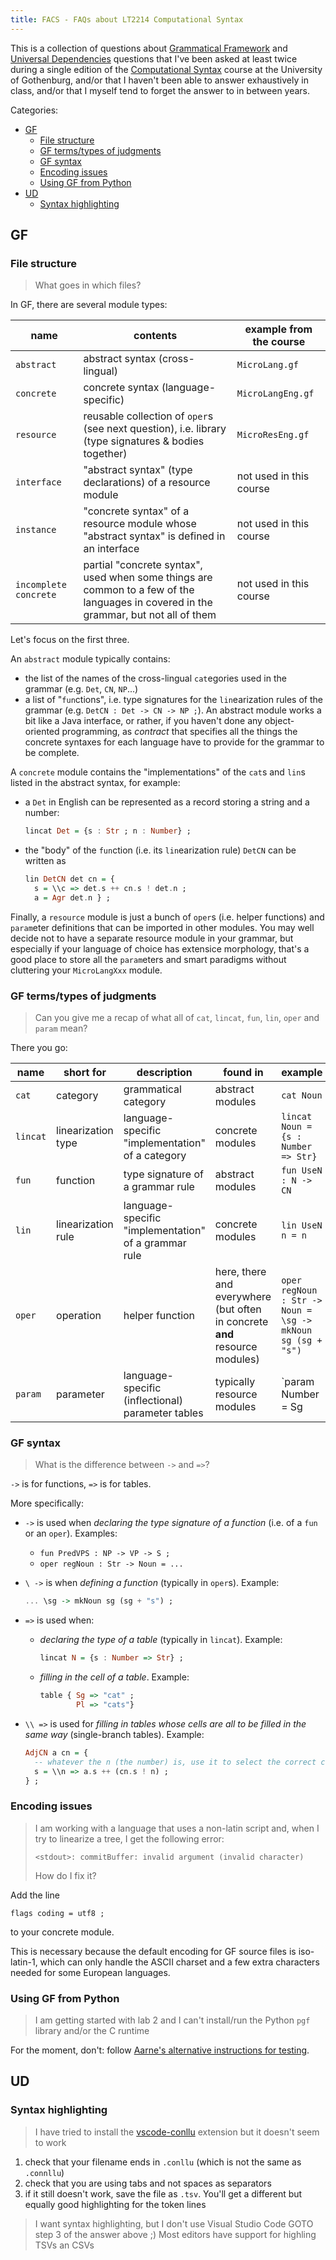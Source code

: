 ```yaml
---
title: FACS - FAQs about LT2214 Computational Syntax
---
```


This is a collection of questions about [Grammatical Framework](https://www.grammaticalframework.org/) and [Universal Dependencies](https://universaldependencies.org/) questions that I've been asked at least twice during a single edition of the [Computational Syntax](https://kursplaner.gu.se/pdf/kurs/en/LT2214.pdf) course at the University of Gothenburg, and/or that I haven't been able to answer exhaustively in class, and/or that I myself tend to forget the answer to in between years.

Categories:
- [GF](#gf)
  - [File structure](#file-structure)
  - [GF terms/types of judgments](#gf-termstypes-of-judgments)
  - [GF syntax](#gf-syntax)
  - [Encoding issues](#encoding-issues)
  - [Using GF from Python](#using-gf-from-python)
- [UD](#ud)
  - [Syntax highlighting](#syntax-highlighting)

## GF

### File structure
> What goes in which files?

In GF, there are several module types:

name | contents | example from the course
--- | --- | ---
`abstract` | abstract syntax (cross-lingual) | `MicroLang.gf`
`concrete` | concrete syntax (language-specific) | `MicroLangEng.gf`
`resource` | reusable collection of `oper`s (see next question), i.e. library (type signatures & bodies together) | `MicroResEng.gf`
`interface` | "abstract syntax" (type declarations) of a resource module | not used in this course
`instance` | "concrete syntax" of a resource module whose "abstract syntax"  is defined in an interface |not used in this course
`incomplete concrete` | partial "concrete syntax", used when some things are common to a few of the languages in covered in the grammar, but not all of them | not used in this course

Let's focus on the first three.

An `abstract` module typically contains:
- the list of the names of the cross-lingual `cat`egories used in the grammar (e.g. `Det`, `CN`, `NP`...)
- a list of "`fun`ctions", i.e. type signatures for the `lin`earization rules of the grammar (e.g. `DetCN : Det -> CN -> NP ;`).
An abstract module works a bit like a Java interface, or rather, if you haven't done any object-oriented programming, as _contract_ that specifies all the things the concrete syntaxes for each language have to provide for the grammar to be complete.

A `concrete` module contains the "implementations" of the `cat`s and `lin`s listed in the abstract syntax, for example:
- a `Det` in English can be represented as a record storing a string and a number:
  ```haskell
  lincat Det = {s : Str ; n : Number} ;
  ```
- the "body" of the `fun`ction (i.e. its `lin`earization rule) `DetCN` can be written as
  ```haskell
  lin DetCN det cn = {
    s = \\c => det.s ++ cn.s ! det.n ;
    a = Agr det.n } ;
  ```

Finally, a `resource` module is just a bunch of `oper`s (i.e. helper functions) and `param`eter definitions that can be imported in other modules. 
You may well decide not to have a separate resource module in your grammar, but especially if your language of choice has extensice morphology, that's a good place to store all the `param`eters and smart paradigms without cluttering your `MicroLangXxx` module.

### GF terms/types of judgments
> Can you give me a recap of what all of `cat`, `lincat`, `fun`, `lin`, `oper` and `param` mean?

There you go:

name | short for | description | found in | example
--- | --- | --- | --- | ---
`cat` | category | grammatical category | abstract modules | `cat Noun` |
`lincat` | linearization type | language-specific "implementation" of a category | concrete modules | `lincat Noun = {s : Number => Str}` 
`fun` | function | type signature of a grammar rule | abstract modules | `fun UseN : N -> CN`
`lin` | linearization rule | language-specific "implementation" of a grammar rule | concrete modules | `lin UseN n = n`
`oper` | operation | helper function | here, there and everywhere (but often in concrete __and__ resource modules) | `oper regNoun : Str -> Noun = \sg -> mkNoun sg (sg + "s")`
`param` | parameter | language-specific (inflectional) parameter tables | typically resource modules | `param Number = Sg | Pg`


### GF syntax
> What is the difference between `->` and `=>`?

`->` is for functions, `=>` is for tables.

More specifically:

- `->` is used when _declaring the type signature of a function_ (i.e. of a `fun` or an `oper`). Examples:
  - `fun PredVPS : NP -> VP -> S ;`
  - `oper regNoun : Str -> Noun = ...`
- `\ ->` is when _defining a function_ (typically in `oper`s). Example:

  ```haskell
  ... \sg -> mkNoun sg (sg + "s") ;
  ```
- `=>` is used when:
  - _declaring the type of a table_ (typically in `lincat`). Example:

    ```haskell
    lincat N = {s : Number => Str} ;
    ```
  - _filling in the cell of a table_. Example:

    ```haskell
    table { Sg => "cat" ; 
            Pl => "cats"}
    ```
- `\\ =>` is used for _filling in tables whose cells are all to be filled in the same way_ (single-branch tables). Example:
  
  ```haskell
  AdjCN a cn = {
    -- whatever the n (the number) is, use it to select the correct cell of the table for the CN
    s = \\n => a.s ++ (cn.s ! n) ;
  } ;
  ```

### Encoding issues
> I am working with a language that uses a non-latin script and, when I try to linearize a tree, I get the following error:
>   ```
>   <stdout>: commitBuffer: invalid argument (invalid character)
>   ```
> How do I fix it?

Add the line

```
flags coding = utf8 ;
```

to your concrete module. 

This is necessary because the default encoding for GF source files is iso-latin-1, which can only handle the ASCII charset and a few extra characters needed for some European languages.

### Using GF from Python
> I am getting started with lab 2 and I can't install/run the Python `pgf` library and/or the C runtime

For the moment, don't: follow [Aarne's alternative instructions for testing](https://github.com/GrammaticalFramework/comp-syntax-gu-mlt/blob/034f3a4771efd47cea9c53bcff1b493b577cce04/lab2/README.md?plain=1#L26-L30).

## UD

### Syntax highlighting
> I have tried to install the [vscode-conllu](https://marketplace.visualstudio.com/items/?itemName=lgrobol.vscode-conllu) extension but it doesn't seem to work

1. check that your filename ends in `.conllu` (which is not the same as `.connllu`)
2. check that you are using tabs and not spaces as separators
3. if it still doesn't work, save the file as `.tsv`. You'll get a different but equally good highlighting for the token lines

> I want syntax highlighting, but I don't use Visual Studio Code
GOTO step 3 of the answer above ;) 
Most editors have support for highling TSVs an CSVs 